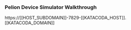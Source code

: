 ### Pelion Device Simulator Walkthrough

https://[[HOST_SUBDOMAIN]]-7829-[[KATACODA_HOST]].[[KATACODA_DOMAIN]]